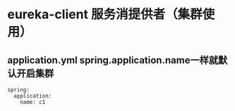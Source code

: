 eureka-client 服务消提供者（集群使用）
===

application.yml spring.application.name一样就默认开启集群
---
    spring:
      application:
        name: c1

